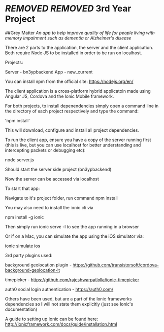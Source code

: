 # ***REMOVED*** ***REMOVED*** 3rd Year Project 
##Grey Matter 
*An app to help improve quality of life for people living with memory impairment such as dementia or Alzheimer's disease*

There are 2 parts to the application, the server and the client application. Both require Node JS to be installed in order to be run on localhost.

Projects:

Server - bn3ypbackend
App - new_current

You can install npm from the official site: https://nodejs.org/en/

The client application is a cross-platform hybrid applicatoin made using Angular JS, Cordova and the Ionic Mobile framework.

For both projects, to install depenendencies simply open a command line in the directory of each project respectively and type the command:

'npm install'

This will download, configure and install all project dependencies.

To run the client app, ensure you have a copy of the server running first (this is live, but you can use localhost for better understanding and intercepting packets or debugging etc):

node server.js

Should start the server side project (bn3ypbackend)

Now the server can be accessed via localhost

To start that app:

Navigate to it's project folder, run command npm install

You may also need to install the ionic cli via

 npm install -g ionic

Then simply run ionic serve -l to see the app running in a browser

Or if on a Mac, you can simulate the app using the iOS simulator via:

ionic simulate ios

3rd party plugins used:

background geolocation plugin - 
https://github.com/transistorsoft/cordova-background-geolocation-lt

timepicker - 
https://github.com/rajeshwarpatlolla/ionic-timepicker

auth0 social login authentication - https://auth0.com/

Others have been used, but are a part of the Ionic frameworks dependencies so I will not state them explicitly (just see Ionic's documentation)

A guide to setting up Ionic can be found here:
http://ionicframework.com/docs/guide/installation.html
